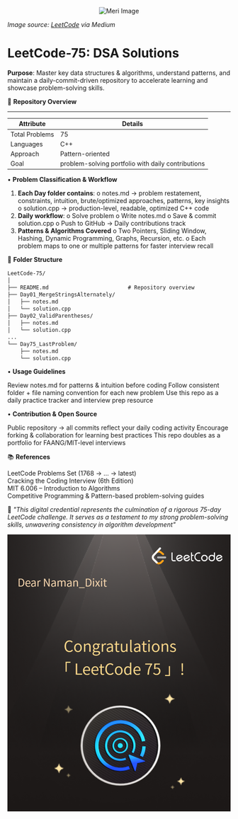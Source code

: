 <p align="center">
  <img src="https://encrypted-tbn0.gstatic.com/images?q=tbn:ANd9GcTbv-Xj-jTL-0zMspTZo-8tcZ4JOvd0dmOU9A&s" alt="Meri Image" width="900" height="255"/>
</p>

*Image source: [LeetCode](https://leetcode.com) via Medium*

# LeetCode-75: DSA Solutions

**Purpose**: Master key data structures & algorithms, understand patterns, and maintain a daily-commit-driven repository to accelerate learning and showcase problem-solving skills.

📌 **Repository Overview**
_____________________________________________________________________
| **Attribute** |                **Details**                         |     
|---------------|----------------------------------------------------|
| Total Problems| 75                                                 |
| Languages     | C++                                                | 
| Approach      | Pattern-oriented                                   |
| Goal          | problem-solving portfolio with daily contributions |



• **Problem Classification & Workflow**

1. **Each Day folder contains**:
      o	notes.md → problem restatement, constraints, intuition, brute/optimized approaches, patterns, key insights
      o	solution.cpp → production-level, readable, optimized C++ code
2. **Daily workflow**:
      o	Solve problem
      o	Write notes.md
      o	Save & commit solution.cpp
      o	Push to GitHub → Daily contributions track
3. **Patterns & Algorithms Covered**
      o	Two Pointers, Sliding Window, Hashing, Dynamic Programming, Graphs, Recursion, etc.
      o	Each problem maps to one or multiple patterns for faster interview recall


📂 **Folder Structure**

```
LeetCode-75/
│
├── README.md                         # Repository overview
├── Day01_MergeStringsAlternately/
│   ├── notes.md
│   └── solution.cpp
├── Day02_ValidParentheses/
│   ├── notes.md
│   └── solution.cpp
...
└── Day75_LastProblem/
    ├── notes.md
    └── solution.cpp

```
• **Usage Guidelines**

Review notes.md for patterns & intuition before coding
Follow consistent folder + file naming convention for each new problem
Use this repo as a daily practice tracker and interview prep resource


• **Contribution & Open Source**

Public repository → all commits reflect your daily coding activity
Encourage forking & collaboration for learning best practices
This repo doubles as a portfolio for FAANG/MIT-level interviews


📚 **References**

LeetCode Problems Set (1768 → … → latest)  
Cracking the Coding Interview (6th Edition)  
MIT 6.006 – Introduction to Algorithms  
Competitive Programming & Pattern-based problem-solving guides  


📌 _"This digital credential represents the culmination of a rigorous 75-day LeetCode challenge. It serves as a testament to my strong problem-solving skills, unwavering consistency in algorithm development"_

![LeetCode Badge](<badge leetcode 75-1.png>)